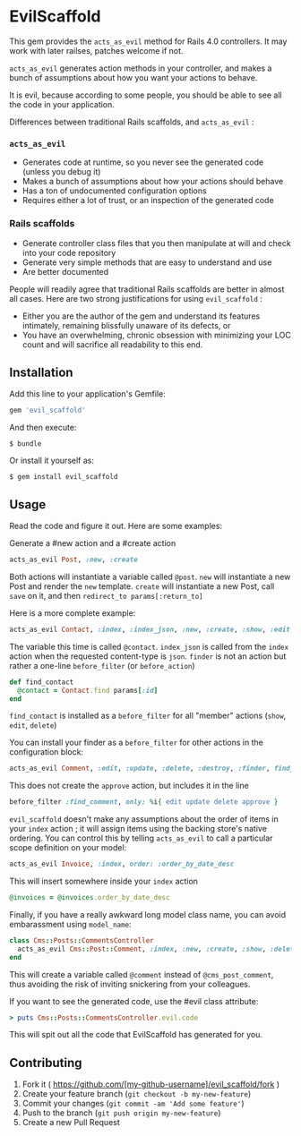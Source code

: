 # EvilScaffold

This gem provides the `acts_as_evil` method for Rails 4.0 controllers. It may work with later railses, patches welcome if not.

`acts_as_evil` generates action methods in your controller, and makes a bunch of assumptions about how you want your actions to behave.

It is evil, because according to some people, you should be able to see all the code in your application.

Differences between traditional Rails scaffolds, and `acts_as_evil` :

### `acts_as_evil`

* Generates code at runtime, so you never see the generated code (unless you debug it)
* Makes a bunch of assumptions about how your actions should behave
* Has a ton of undocumented configuration options
* Requires either a lot of trust, or an inspection of the generated code

### Rails scaffolds

* Generate controller class files that you then manipulate at will and check into your code repository
* Generate very simple methods that are easy to understand and use
* Are better documented

People will readily agree that traditional Rails scaffolds are better in almost all cases. Here are two strong justifications for using `evil_scaffold` :

* Either you are the author of the gem and understand its features intimately, remaining blissfully unaware of its defects, or
* You have an overwhelming, chronic obsession with minimizing your LOC count and will sacrifice all readability to this end.

## Installation

Add this line to your application's Gemfile:

```ruby
gem 'evil_scaffold'
```

And then execute:

    $ bundle

Or install it yourself as:

    $ gem install evil_scaffold

## Usage

Read the code and figure it out. Here are some examples:

Generate a #new action and a #create action

```ruby
acts_as_evil Post, :new, :create
```

Both actions will instantiate a variable called `@post`. `new` will instantiate a new Post and render the `new` template. `create` will instantiate a new Post, call `save` on it, and then `redirect_to params[:return_to]`

Here is a more complete example:

```ruby
acts_as_evil Contact, :index, :index_json, :new, :create, :show, :edit, :update, :delete, :destroy, :finder
```

The variable this time is called `@contact`. `index_json` is called from the `index` action when the requested content-type is `json`. `finder` is not an action but rather a one-line `before_filter` (or `before_action`)

```ruby
def find_contact
  @contact = Contact.find params[:id]
end
```

`find_contact` is installed as a `before_filter` for all "member" actions (`show`, `edit`, `delete`)

You can install your finder as a `before_filter` for other actions in the configuration block:

```ruby
acts_as_evil Comment, :edit, :update, :delete, :destroy, :finder, find_for: %i{ approve }
```

This does not create the `approve` action, but includes it in the line

```ruby
before_filter :find_comment, only: %i{ edit update delete approve }
```

`evil_scaffold` doesn't make any assumptions about the order of items in your `index` action ; it will assign items using the backing store's native ordering. You can control this by telling `acts_as_evil` to call a particular scope definition on your model:

```ruby
acts_as_evil Invoice, :index, order: :order_by_date_desc
```

This will insert somewhere inside your `index` action

```ruby
@invoices = @invoices.order_by_date_desc
```

Finally, if you have a really awkward long model class name, you can avoid embarassment using `model_name`:

```ruby
class Cms::Posts::CommentsController
  acts_as_evil Cms::Post::Comment, :index, :new, :create, :show, :delete, :destroy, :finder, as: :comment
end
```

This will create a variable called `@comment` instead of `@cms_post_comment`, thus avoiding the risk of inviting snickering from your colleagues.

If you want to see the generated code, use the #evil class attribute:

```ruby
> puts Cms::Posts::CommentsController.evil.code
```

This will spit out all the code that EvilScaffold has generated for you.

## Contributing

1. Fork it ( https://github.com/[my-github-username]/evil_scaffold/fork )
2. Create your feature branch (`git checkout -b my-new-feature`)
3. Commit your changes (`git commit -am 'Add some feature'`)
4. Push to the branch (`git push origin my-new-feature`)
5. Create a new Pull Request
